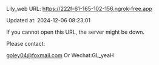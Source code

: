 Lily_web URL: https://222f-61-165-102-156.ngrok-free.app

Updated at: 2024-12-06 08:23:01

If you cannot open this URL, the server might be down.

Please contact: 

goley04@foxmail.com Or Wechat:GL_yeaH